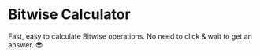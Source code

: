 # Bitwise Calculator

Fast, easy to calculate Bitwise operations. No need to click & wait to get an answer. 😎
